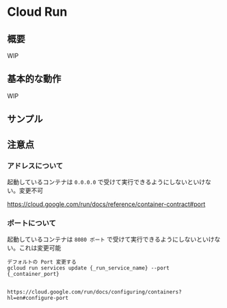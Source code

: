 # Cloud Run

## 概要

WIP

## 基本的な動作

WIP

## サンプル


## 注意点

### アドレスについて

起動しているコンテナは `0.0.0.0` で受けて実行できるようにしないといけない。変更不可


https://cloud.google.com/run/docs/reference/container-contract#port


### ポートについて

起動しているコンテナは `8080 ポート` で受けて実行できるようにしないといけない。これは変更可能

```
デフォルトの Port 変更する
gcloud run services update {_run_service_name} --port {_container_port}


https://cloud.google.com/run/docs/configuring/containers?hl=en#configure-port
```
